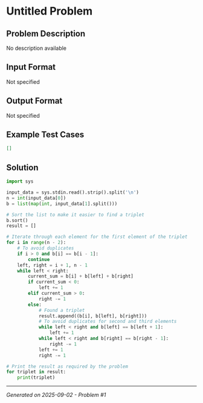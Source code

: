 # Untitled Problem

## Problem Description
No description available

## Input Format
Not specified

## Output Format
Not specified

## Example Test Cases
```json
[]
```

## Solution
```python
import sys

input_data = sys.stdin.read().strip().split('\n')
n = int(input_data[0])
b = list(map(int, input_data[1].split()))  

# Sort the list to make it easier to find a triplet
b.sort()
result = []

# Iterate through each element for the first element of the triplet
for i in range(n - 2):
    # To avoid duplicates
    if i > 0 and b[i] == b[i - 1]:
        continue
    left, right = i + 1, n - 1
    while left < right:
        current_sum = b[i] + b[left] + b[right]
        if current_sum < 0:
            left += 1
        elif current_sum > 0:
            right -= 1
        else:
            # Found a triplet
            result.append((b[i], b[left], b[right]))
            # To avoid duplicates for second and third elements
            while left < right and b[left] == b[left + 1]:
                left += 1
            while left < right and b[right] == b[right - 1]:
                right -= 1
            left += 1
            right -= 1

# Print the result as required by the problem
for triplet in result:
    print(triplet)
```

---
*Generated on 2025-09-02 - Problem #1*